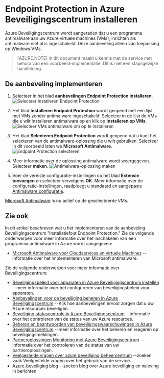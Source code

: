 <properties
   pageTitle="Endpoint Protection installeren in Azure Beveiligingscentrum | Microsoft Azure"
   description="In dit document ziet u hoe u het implementeren van de aanbeveling Azure Beveiligingscentrum **Endpoint Protection installeren**."
   services="security-center"
   documentationCenter="na"
   authors="TerryLanfear"
   manager="MBaldwin"
   editor=""/>

<tags
   ms.service="security-center"
   ms.devlang="na"
   ms.topic="article"
   ms.tgt_pltfrm="na"
   ms.workload="na"
   ms.date="08/16/2016"
   ms.author="terrylan"/>

# <a name="install-endpoint-protection-in-azure-security-center"></a>Endpoint Protection in Azure Beveiligingscentrum installeren

Azure Beveiligingscentrum wordt aangeraden dat u een programma antimalware aan uw Azure virtuele machines (VMs), inrichten als antimalware niet al is ingeschakeld. Deze aanbeveling alleen van toepassing op Windows VMs.

> [AZURE.NOTE] In dit document maakt u kennis met de service met behulp van een voorbeeld-implementatie.  Dit is niet een stapsgewijze handleiding.

## <a name="implement-the-recommendation"></a>De aanbeveling implementeren

1. Selecteer in het blad **aanbevelingen** **Endpoint Protection installeren**.
![Selecteer installeren Endpoint Protection][1]

2. Het blad **Installeren Endpoint Protection** wordt geopend met een lijst met VMs zonder antimalware ingeschakeld. Selecteer in de lijst de VMs die u wilt installeren antimalware op en klik op **installeren op VMs**.
![Selecteer VMs antimalware om op te installeren][2]

3. Het blad **Selecteren Endpoint Protection** wordt geopend dat u kunt het selecteren van de antimalware-oplossing die u wilt gebruiken. Selecteer in dit voorbeeld laten we **Microsoft Antimalware**.
![Endpoint Protection selecteren][3]

4. Meer informatie over de oplossing antimalware wordt weergegeven. Selecteer **maken**.
![Antimalware-oplossing maken][4]

5. Voer de vereiste configuratie-instellingen op het blad **Extensie toevoegen** en selecteer vervolgens **OK**. Meer informatie over de configuratie-instellingen, raadpleegt u [standaard en aangepaste Antimalware configuratie](../security/azure-security-antimalware.md#default-and-custom-antimalware-configuration).

[Microsoft Antimalware](../azure-security-antimalware.md) is nu actief op de geselecteerde VMs.

## <a name="see-also"></a>Zie ook

In dit artikel beschreven wat u het implementeren van de aanbeveling Beveiligingscentrum "Installatiefout Endpoint Protection." Zie de volgende onderwerpen voor meer informatie over het inschakelen van een programma antimalware in Azure wordt aangegeven:

- [Microsoft Antimalware voor Cloudservices en virtuele Machines](../azure-security-antimalware.md) --informatie over het implementeren van Microsoft antimalware.

Zie de volgende onderwerpen voor meer informatie over Beveiligingscentrum:

- [Beveiligingsbeleid voor apparaten in Azure Beveiligingscentrum instellen](security-center-policies.md) --meer informatie over het configureren van beveiligingsbeleid voor apparaten.
- [Aanbevelingen voor de beveiliging beheren in Azure Beveiligingscentrum](security-center-recommendations.md) --Kijk hoe aanbevelingen ervoor zorgen dat u uw Azure resources beveiligen.
- [Beveiliging statuscontrole in Azure Beveiligingscentrum](security-center-monitoring.md) --informatie over het controleren van de status van uw Azure resources.
- [Beheren en beantwoorden van beveiligingswaarschuwingen in Azure Beveiligingscentrum](security-center-managing-and-responding-alerts.md) --meer informatie over het beheren en reageren op beveiligingsmeldingen.
- [Partneroplossingen Monitoring met Azure Beveiligingscentrum](security-center-partner-solutions.md) --informatie over het controleren van de status van uw partneroplossingen.
- [Veelgestelde vragen over azure beveiliging beheercentrum](security-center-faq.md) --zoeken vaak Veelgestelde vragen over het gebruik van de service.
- [Azure-beveiliging blog](http://blogs.msdn.com/b/azuresecurity/) --zoeken blog over Azure beveiliging en naleving in berichten.

<!--Image references-->
[1]:./media/security-center-install-endpoint-protection/select-install-endpoint-protection.png
[2]:./media/security-center-install-endpoint-protection/install-endpoint-protection-blade.png
[3]:./media/security-center-install-endpoint-protection/select-endpoint-protection.png
[4]:./media/security-center-install-endpoint-protection/create-antimalware-solution.png
